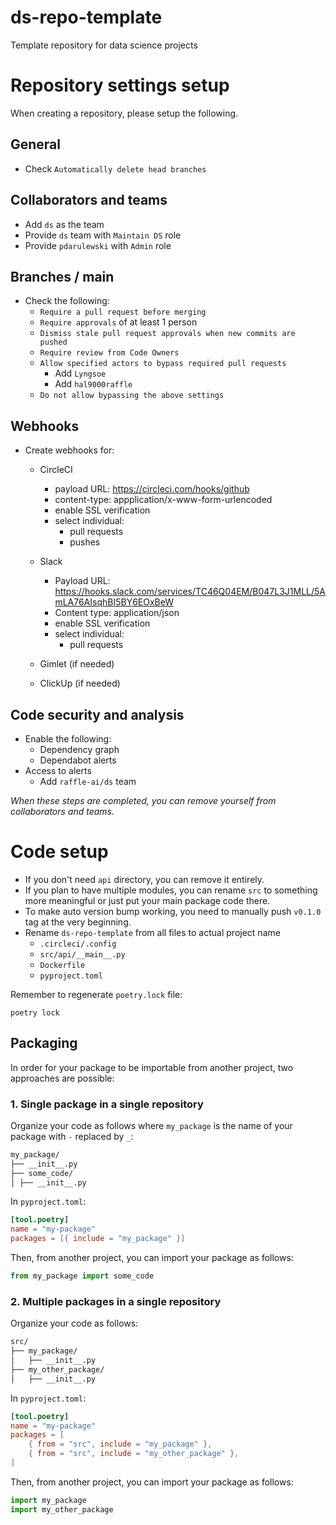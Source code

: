 # ds-repo-template
Template repository for data science projects


# Repository settings setup
When creating a repository, please setup the following.

## General
- Check `Automatically delete head branches`

## Collaborators and teams
- Add `ds` as the team
- Provide `ds` team with `Maintain DS` role
- Provide `pdarulewski` with `Admin` role

## Branches / main
- Check the following:
  - `Require a pull request before merging`
  - `Require approvals` of at least 1 person
  - `Dismiss stale pull request approvals when new commits are pushed`
  - `Require review from Code Owners`
  - `Allow specified actors to bypass required pull requests`
    - Add `Lyngsoe`
    - Add `hal9000raffle`
  - `Do not allow bypassing the above settings`

## Webhooks
- Create webhooks for:
  - CircleCI
    - payload URL: https://circleci.com/hooks/github
    - content-type: appplication/x-www-form-urlencoded
    - enable SSL verification
    - select individual:
      - pull requests
      - pushes

  - Slack
    - Payload URL: https://hooks.slack.com/services/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
    - Content type: application/json
    - enable SSL verification
    - select individual:
      - pull requests
  - Gimlet (if needed)
  - ClickUp (if needed)

## Code security and analysis
- Enable the following:
  - Dependency graph
  - Dependabot alerts
- Access to alerts
  - Add `raffle-ai/ds` team

*When these steps are completed, you can remove yourself from collaborators and teams.*

# Code setup
- If you don't need `api` directory, you can remove it entirely.
- If you plan to have multiple modules, you can rename `src` to something more meaningful or just put your main package code there.
- To make auto version bump working, you need to manually push `v0.1.0` tag at the very beginning.
- Rename `ds-repo-template` from all files to actual project name
  - `.circleci/.config`
  - `src/api/__main__.py`
  - `Dockerfile`
  - `pyproject.toml`

Remember to regenerate `poetry.lock` file:
```shell
poetry lock
```

## Packaging

In order for your package to be importable from another project, two approaches are possible:


### 1. Single package in a single repository

Organize your code as follows where `my_package` is the name of your package with `-` replaced by `_`:

```markdown
my_package/
├── __init__.py
├── some_code/
│ ├── __init__.py
```

In `pyproject.toml`:

```toml
[tool.poetry]
name = "my-package"
packages = [{ include = "my_package" }]
```

Then, from another project, you can import your package as follows:

```python
from my_package import some_code
```


### 2. Multiple packages in a single repository

Organize your code as follows:

```markdown
src/
├── my_package/
│   ├── __init__.py
├── my_other_package/
│   ├── __init__.py
```

In `pyproject.toml`:

```toml
[tool.poetry]
name = "my-package"
packages = [
    { from = "src", include = "my_package" },
    { from = "src", include = "my_other_package" },
]
```

Then, from another project, you can import your package as follows:

```python
import my_package
import my_other_package
```
